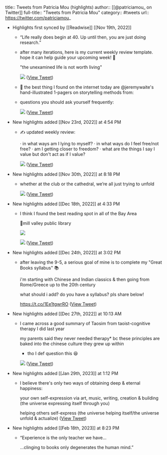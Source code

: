 title:: Tweets from Patricia Mou (highlights)
author:: [[@patriciamou_ on Twitter]]
full-title:: "Tweets from Patricia Mou"
category:: #tweets
url:: https://twitter.com/patriciamou_

- Highlights first synced by [[Readwise]] [[Nov 19th, 2022]]
	- “Life really does begin at 40. Up until then, you are just doing research.”
	- after many iterations, here is my current weekly review template. hope it can help guide your upcoming week! 💪
	  
	  "the unexamined life is not worth living" 
	  
	  ![](https://pbs.twimg.com/media/E3QCVqWVIAMBijR.jpg) ([View Tweet](https://twitter.com/patriciamou_/status/1401748387691589633))
	- 🤯 the best thing I found on the internet today are @jeremywaite's hand-illustrated 1-pagers on storytelling methods from:
	- questions you should ask yourself frequently: 
	  
	  ![](https://pbs.twimg.com/media/Fhy_uBIVsAA9Pxf.jpg) ([View Tweet](https://twitter.com/patriciamou_/status/1593449667655659520))
- New highlights added [[Nov 23rd, 2022]] at 4:54 PM
	- ✍️ updated weekly review: 
	  
	  · in what ways am I lying to myself?
	  · in what ways do I feel free/not free? 
	  · am I getting closer to freedom? 
	  · what are the things I say I value but don't act as if I value? 
	  
	  ![](https://pbs.twimg.com/media/FiNJBXkVsAAYbfw.jpg) ([View Tweet](https://twitter.com/patriciamou_/status/1595259845204115456))
- New highlights added [[Nov 30th, 2022]] at 8:18 PM
	- whether at the club or the cathedral, we’re all just trying to unfold 
	  
	  ![](https://pbs.twimg.com/media/FixveSWUcAAWNu5.jpg) ([View Tweet](https://twitter.com/patriciamou_/status/1597774924977868800))
- New highlights added [[Dec 18th, 2022]] at 4:33 PM
	- I think I found the best reading spot in all of the Bay Area 
	  
	  📍mill valley public library 
	  
	  ![](https://pbs.twimg.com/media/FkO7zghVsAEa_Rv.jpg) 
	  
	  ![](https://pbs.twimg.com/media/FkO7zgjVsAALQFV.jpg) ([View Tweet](https://twitter.com/patriciamou_/status/1604332397075476480))
- New highlights added [[Dec 24th, 2022]] at 3:02 PM
	- after leaving the 9-5, a serious goal of mine is to complete my "Great Books syllabus" 📚 
	  
	  i'm starting with Chinese and Indian classics & then going from Rome/Greece up to the 20th century 
	  
	  what should i add? do you have a syllabus? pls share below!
	  
	  https://t.co/1Ee1tgwrRO ([View Tweet](https://twitter.com/patriciamou_/status/1606490407722180611))
- New highlights added [[Dec 27th, 2022]] at 10:13 AM
	- I came across a good summary of Taosim from taoist-cognitive therapy I did last year 
	  
	  my parents said they never needed therapy* bc these principles are baked into the chinese culture they grew up within
	  
	  *  tho I def question this 😆 
	  
	  ![](https://pbs.twimg.com/media/Fk73aU8acAAPif-.jpg) ([View Tweet](https://twitter.com/patriciamou_/status/1607495138087170049))
- New highlights added [[Jan 29th, 2023]] at 1:12 PM
	- I believe there's only two ways of obtaining deep & eternal happiness: 
	  
	  your own self-expression via art, music, writing, creation & building (the universe expressing itself through you) 
	  
	  helping others self-express (the universe helping itself/the universe unfold & actualize) ([View Tweet](https://twitter.com/patriciamou_/status/1619406996855459840))
- New highlights added [[Feb 18th, 2023]] at 8:23 PM
	- “Experience is the only teacher we have…
	  
	  …clinging to books only degenerates the human mind.”
